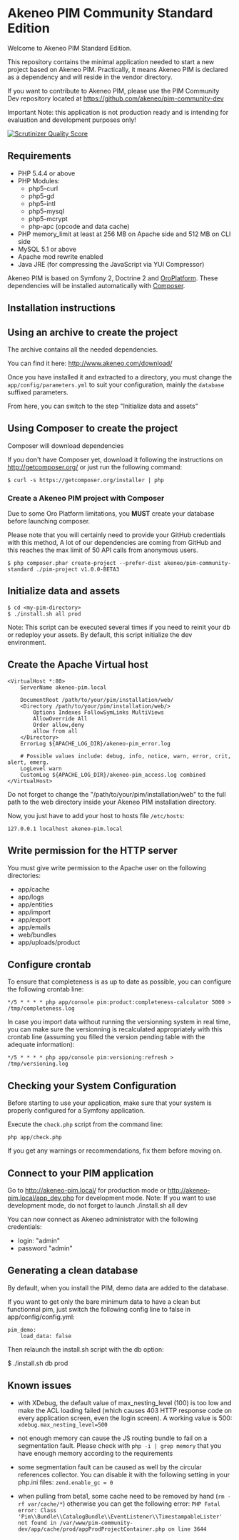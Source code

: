 Akeneo PIM Community Standard Edition
=====================================
Welcome to Akeneo PIM Standard Edition.

This repository contains the minimal application needed to start a new project based on Akeneo PIM.
Practically, it means Akeneo PIM is declared as a dependency and will reside in the vendor directory.

If you want to contribute to Akeneo PIM, please use the PIM Community Dev repository located at
https://github.com/akeneo/pim-community-dev

Important Note: this application is not production ready and is intending for evaluation and development purposes only!

[![Scrutinizer Quality Score](https://scrutinizer-ci.com/g/akeneo/pim-community-dev/badges/quality-score.png?s=05ef3d5d2bbfae2f9a659060b21711d275f0c1ff)](https://scrutinizer-ci.com/g/akeneo/pim-community-dev/)

Requirements
------------
 - PHP 5.4.4 or above
 - PHP Modules:
    - php5-curl
    - php5-gd
    - php5-intl
    - php5-mysql
    - php5-mcrypt
    - php-apc (opcode and data cache)
 - PHP memory_limit at least at 256 MB on Apache side and 512 MB on CLI side
 - MySQL 5.1 or above
 - Apache mod rewrite enabled
 - Java JRE (for compressing the JavaScript via YUI Compressor)

Akeneo PIM is based on Symfony 2, Doctrine 2 and [OroPlatform][3].
These dependencies will be installed automatically with [Composer][2].

Installation instructions
-------------------------
## Using an archive to create the project

The archive contains all the needed dependencies.

You can find it here:
http://www.akeneo.com/download/

Once you have installed it and extracted to a directory, you must change the `app/config/parameters.yml`
to suit your configuration, mainly the `database` suffixed parameters.

From here, you can switch to the step "Initialize data and assets"


## Using Composer to create the project

Composer will download dependencies 

If you don't have Composer yet, download it following the instructions on
http://getcomposer.org/ or just run the following command:

    $ curl -s https://getcomposer.org/installer | php

### Create a Akeneo PIM project with Composer

Due to some Oro Platform limitations, you **MUST** create your database before launching composer.

Please note that you will certainly need to provide your GitHub credentials with this method,
A lot of our dependencies are coming from GitHub and this reaches the max limit of 50 API calls
from anonymous users.

    $ php composer.phar create-project --prefer-dist akeneo/pim-community-standard ./pim-project v1.0.0-BETA3

## Initialize data and assets

    $ cd <my-pim-directory>
    $ ./install.sh all prod

Note: This script can be executed several times if you need to reinit your db or redeploy your assets.
By default, this script initialize the dev environment.

Create the Apache Virtual host
------------------------------

```
<VirtualHost *:80>
    ServerName akeneo-pim.local

    DocumentRoot /path/to/your/pim/installation/web/
    <Directory /path/to/your/pim/installation/web/>
        Options Indexes FollowSymLinks MultiViews
        AllowOverride All
        Order allow,deny
        allow from all
    </Directory>
    ErrorLog ${APACHE_LOG_DIR}/akeneo-pim_error.log

    # Possible values include: debug, info, notice, warn, error, crit, alert, emerg.
    LogLevel warn
    CustomLog ${APACHE_LOG_DIR}/akeneo-pim_access.log combined
</VirtualHost>
```
Do not forget to change the "/path/to/your/pim/installation/web" to the full path to
the web directory inside your Akeneo PIM installation directory.

Now, you just have to add your host to hosts file `/etc/hosts`:

```
127.0.0.1 localhost akeneo-pim.local
```

Write permission for the HTTP server
------------------------------------

You must give write permission to the Apache user on the following directories:
- app/cache
- app/logs
- app/entities
- app/import
- app/export
- app/emails
- web/bundles
- app/uploads/product

Configure crontab
-----------------

To ensure that completeness is as up to date as possible, you can configure the following crontab
line:

    */5 * * * * php app/console pim:product:completeness-calculator 5000 > /tmp/completeness.log

In case you import data without running the versionning system in real time, you can make sure
the versionning is recalculated appropriately with this crontab line (assuming you filled the 
version pending table with the adequate information):

    */5 * * * * php app/console pim:versioning:refresh > /tmp/versioning.log

Checking your System Configuration
----------------------------------

Before starting to use your application, make sure that your system is properly
configured for a Symfony application.

Execute the `check.php` script from the command line:

    php app/check.php

If you get any warnings or recommendations, fix them before moving on.

Connect to your PIM application
-------------------------------

Go to http://akeneo-pim.local/ for production mode or http://akeneo-pim.local/app_dev.php for development mode.
Note: If you want to use development mode, do not forget to launch ./install.sh all dev

You can now connect as Akeneo administrator with the following credentials:
- login: "admin"
- password "admin"


Generating a clean database
---------------------------

By default, when you install the PIM, demo data are added to the database.

If you want to get only the bare minimum data to have a clean but functionnal pim,
just switch the following config line to false in app/config/config.yml:

```
pim_demo:
    load_data: false
```

Then relaunch the install.sh script with the db option:

$ ./install.sh db prod

Known issues
------------
 - with XDebug, the default value of max_nesting_level (100) is too low and make the ACL loading failed (which causes 403 HTTP response code on every application screen, even the login screen). A working value is 500:
`xdebug.max_nesting_level=500`

 - not enough memory can cause the JS routing bundle to fail on a segmentation fault. Please check with `php -i | grep memory` that you have enough memory according to the requirements

 - some segmentation fault can be caused as well by the circular references collector. You can disable it with the following setting in your php.ini files:
`zend.enable_gc = 0`

 - when pulling from beta1, some cache need to be removed by hand (`rm -rf var/cache/*`) otherwise you can get the following error:
`PHP Fatal error: Class 'Pim\\Bundle\\CatalogBundle\\EventListener\\TimestampableLister' not found in /var/www/pim-community-dev/app/cache/prod/appProdProjectContainer.php on line 3644`

 
[1]:  http://symfony.com/doc/2.1/book/installation.html
[2]:  http://getcomposer.org/
[3]:  http://www.orocrm.com/oro-platform 
